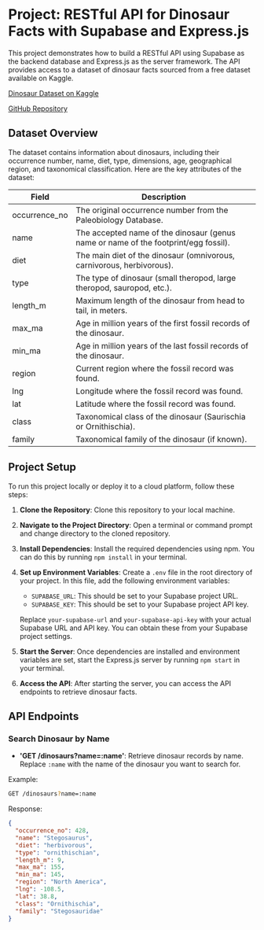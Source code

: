 # Project: RESTful API for Dinosaur Facts with Supabase and Express.js

This project demonstrates how to build a RESTful API using Supabase as the backend database and Express.js as the server framework. The API provides access to a dataset of dinosaur facts sourced from a free dataset available on Kaggle.

[Dinosaur Dataset on Kaggle](https://www.kaggle.com/datasets/smruthiiii/dinosaur-dataset)

[GitHub Repository](https://github.com/jrh-89/express-dinosaur-api)


## Dataset Overview

The dataset contains information about dinosaurs, including their occurrence number, name, diet, type, dimensions, age, geographical region, and taxonomical classification. Here are the key attributes of the dataset:

| Field         | Description                                                                                       |
|---------------|---------------------------------------------------------------------------------------------------|
| occurrence_no | The original occurrence number from the Paleobiology Database.                                    |
| name          | The accepted name of the dinosaur (genus name or name of the footprint/egg fossil).               |
| diet          | The main diet of the dinosaur (omnivorous, carnivorous, herbivorous).                              |
| type          | The type of dinosaur (small theropod, large theropod, sauropod, etc.).                             |
| length_m      | Maximum length of the dinosaur from head to tail, in meters.                                       |
| max_ma        | Age in million years of the first fossil records of the dinosaur.                                  |
| min_ma        | Age in million years of the last fossil records of the dinosaur.                                   |
| region        | Current region where the fossil record was found.                                                  |
| lng           | Longitude where the fossil record was found.                                                       |
| lat           | Latitude where the fossil record was found.                                                        |
| class         | Taxonomical class of the dinosaur (Saurischia or Ornithischia).                                    |
| family        | Taxonomical family of the dinosaur (if known).                                                     |

## Project Setup

To run this project locally or deploy it to a cloud platform, follow these steps:

1. **Clone the Repository**: Clone this repository to your local machine.
   
2. **Navigate to the Project Directory**: Open a terminal or command prompt and change directory to the cloned repository.
   
3. **Install Dependencies**: Install the required dependencies using npm. You can do this by running `npm install` in your terminal.
   
4. **Set up Environment Variables**: Create a `.env` file in the root directory of your project. In this file, add the following environment variables:
   - `SUPABASE_URL`: This should be set to your Supabase project URL.
   - `SUPABASE_KEY`: This should be set to your Supabase project API key.
   
   Replace `your-supabase-url` and `your-supabase-api-key` with your actual Supabase URL and API key. You can obtain these from your Supabase project settings.

5. **Start the Server**: Once dependencies are installed and environment variables are set, start the Express.js server by running `npm start` in your terminal.

6. **Access the API**: After starting the server, you can access the API endpoints to retrieve dinosaur facts.

## API Endpoints

### Search Dinosaur by Name

- **'GET /dinosaurs?name=:name'**: Retrieve dinosaur records by name. Replace `:name` with the name of the dinosaur you want to search for.

Example: 

```bash
GET /dinosaurs?name=:name
```

Response:

```json
{
  "occurrence_no": 428,
  "name": "Stegosaurus",
  "diet": "herbivorous",
  "type": "ornithischian",
  "length_m": 9,
  "max_ma": 155,
  "min_ma": 145,
  "region": "North America",
  "lng": -108.5,
  "lat": 38.8,
  "class": "Ornithischia",
  "family": "Stegosauridae"
}
```
